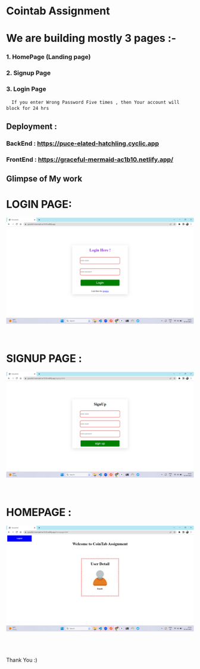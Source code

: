 # Cointab Assignment

# We are building mostly 3 pages :-

### 1. HomePage (Landing page)

### 2. Signup Page

### 3. Login Page  
 
      If you enter Wrong Password Five times , then Your account will block for 24 hrs

## Deployment : 

### BackEnd  : https://puce-elated-hatchling.cyclic.app
### FrontEnd : https://graceful-mermaid-ac1b10.netlify.app/

## Glimpse of My work



# LOGIN PAGE:

![LOGIN](https://github.com/lokeshahire/cointabAssignment/blob/main/img/login.png?raw=true)
<br>
<br>
<br>

# SIGNUP PAGE :

![PROFILE](https://github.com/lokeshahire/cointabAssignment/blob/main/img/sign.png?raw=true)
<br>
<br>
<br>

# HOMEPAGE :

![HOMEPAGE](https://github.com/lokeshahire/cointabAssignment/blob/main/img/home.png?raw=true)
<br>
<br>
<br>
<br>

Thank You :)
